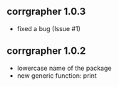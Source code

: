 corrgrapher 1.0.3
----------------------------------------------------------------
* fixed a bug (Issue #1)

corrgrapher 1.0.2
----------------------------------------------------------------
* lowercase name of the package
* new generic function: print

